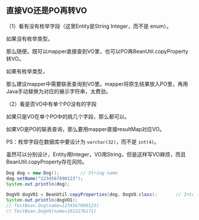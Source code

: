 ## 直接VO还是PO再转VO

（1）看有没有枚举字段（这里Entity是String Integer，而不是 enum）。

如果没有枚举类型。

​	那么随便。既可以mapper直接查到VO里，也可以PO再BeanUtil.copyProperty转VO。

如果有枚举类型，

​	那么建议mapper中需要联表查询到VO里。mapper将原生结果放入PO里，再用Java手动替换为对应的展示字符串，太费劲。

（2）看是否VO中有单个PO没有的字段

如果只是VO在单个PO中的挑几个字段，那么都可以。

如果VO是PO的联表查询，那么要用mapper直接resultMap对应VO。



PS：枚举字段在数据库中要设计为 `varchar(32)`，而不是 `int(4)`。

虽然可以分别设计，Entity用Integer，VO用String，但是这样写VO麻烦，而且BeanUtil.copyProperty存在风险。

```java
Dog dog = new Dog();		// String name
dog.setName("1234567890123");
System.out.println(dog);

DogVO dogVO1 = BeanUtil.copyProperties(dog, DogVO.class);		// Integer name
System.out.println(dogVO1);
// TestBean.Dog(name=1234567890123)
// TestBean.DogVO(name=1912276171)
```

